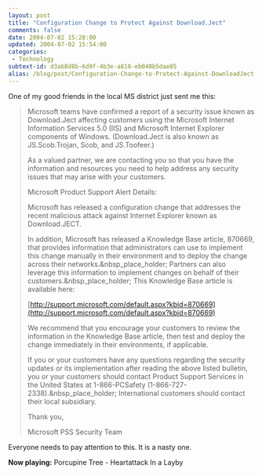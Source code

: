 ```yaml
---
layout: post
title: "Configuration Change to Protect Against Download.Ject"
comments: false
date: 2004-07-02 15:28:00
updated: 2004-07-02 15:54:00
categories:
 - Technology
subtext-id: d3ab8d8b-6d9f-4b3e-a818-eb040b5dae85
alias: /blog/post/Configuration-Change-to-Protect-Against-DownloadJect.aspx
---
```



One of my good friends in the local MS district just sent me this:

> Microsoft teams have confirmed a report of a security issue known as Download.Ject affecting customers using the Microsoft Internet Information Services 5.0 (IIS) and Microsoft Internet Explorer components of Windows. (Download.Ject is also known as JS.Scob.Trojan, Scob, and JS.Toofeer.)
> 
> As a valued partner, we are contacting you so that you have the information and resources you need to help address any security issues that may arise with your customers. 
> 
> Microsoft Product Support Alert Details:
> 
> Microsoft has released a configuration change that addresses the recent malicious attack against Internet Explorer known as Download.JECT.
> 
> In addition, Microsoft has released a Knowledge Base article, 870669, that provides information that administrators can use to implement this change manually in their environment and to deploy the change across their networks.&nbsp_place_holder; Partners can also leverage this information to implement changes on behalf of their customers.&nbsp_place_holder; This Knowledge Base article is available here:
> 
> [http://support.microsoft.com/default.aspx?kbid=870669](http://support.microsoft.com/default.aspx?kbid=870669)
> 
> We recommend that you encourage your customers to review the information in the Knowledge Base article, then test and deploy the change immediately in their environments, if applicable.
> 
> If you or your customers have any questions regarding the security updates or its implementation after reading the above listed bulletin, you or your customers should contact Product Support Services in the United States at 1-866-PCSafety (1-866-727-2338).&nbsp_place_holder; International customers should contact their local subsidiary.
> 
> Thank you,
> 
> Microsoft PSS Security Team

Everyone needs to pay attention to this. It is a nasty one.  


**Now playing:** Porcupine Tree - Heartattack In a Layby
